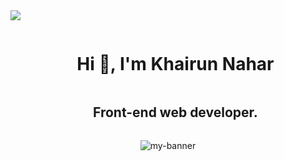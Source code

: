 
<!--Banner image-->
<img src="https://i.ibb.co.com/fYVsvpqy/bannerfor-Readme.gif">

<!--my intro-->
<div id="user-content-toc">
  <ul align="center">
    <summary><h1 style="display: inline-block">Hi 👋, I'm Khairun Nahar</h1></summary>
    <summary><h2 style="display: inline-block">Front-end web developer.</h2></summary>
  </ul>
</div>

<!--h2 without bottom border-->
<!-- <div id="user-content-toc">
  <ul align="center">
    
  </ul>
</div> -->


<!--- snake -->
<div align="center">
  <img  src=""
       alt="my-banner" /></a>
</div>



